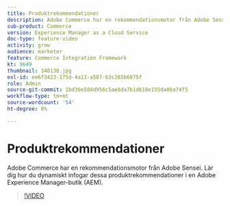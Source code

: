 ```yaml
---
title: Produktrekommendationer
description: Adobe Commerce har en rekommendationsmotor från Adobe Sensei. Lär dig hur du dynamiskt infogar dessa produktrekommendationer i en Adobe Experience Manager-butik (AEM).
sub-product: Commerce
version: Experience Manager as a Cloud Service
doc-type: feature-video
activity: grow
audience: marketer
feature: Commerce Integration Framework
kt: 9649
thumbnail: 340130.jpg
exl-id: ee6f3423-175d-4a13-a587-63c285b6075f
role: Admin
source-git-commit: 1bd36e584d956c5ae8da7b1d618e155da86a74f5
workflow-type: tm+mt
source-wordcount: '54'
ht-degree: 0%

---
```


# Produktrekommendationer

Adobe Commerce har en rekommendationsmotor från Adobe Sensei. Lär dig hur du dynamiskt infogar dessa produktrekommendationer i en Adobe Experience Manager-butik (AEM).

>[!VIDEO](https://video.tv.adobe.com/v/340130/?learn=on)
